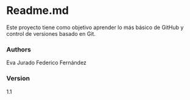 # Readme.md

Este proyecto tiene como objetivo aprender lo más básico de GitHub y control de versiones basado en Git.

### Authors
Eva Jurado
Federico Fernández

### Version
1.1